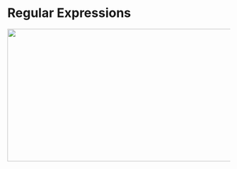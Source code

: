 # Regular Expressions

<img src="https://encrypted-tbn0.gstatic.com/images?q=tbn:ANd9GcRk0_m5RJqP3qkTZh9gb5OKfb8AmAo1EXN3AQ&usqp=CAU" height="300" width="900">